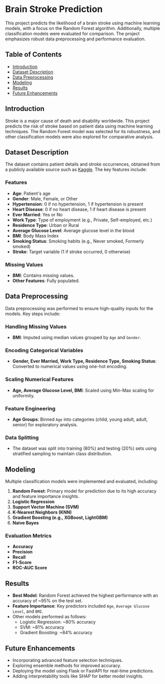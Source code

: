 # Brain Stroke Prediction

This project predicts the likelihood of a brain stroke using machine learning models, with a focus on the Random Forest algorithm. Additionally, multiple classification models were evaluated for comparison. The project emphasizes robust data preprocessing and performance evaluation.

## Table of Contents

- [Introduction](#introduction)
- [Dataset Description](#dataset-description)
- [Data Preprocessing](#data-preprocessing)
- [Modeling](#modeling)
- [Results](#results)
- [Future Enhancements](#future-enhancements)

## Introduction

Stroke is a major cause of death and disability worldwide. This project predicts the risk of stroke based on patient data using machine learning techniques. The Random Forest model was selected for its robustness, and other classification models were also explored for comparative analysis.

## Dataset Description

The dataset contains patient details and stroke occurrences, obtained from a publicly available source such as [Kaggle](https://www.kaggle.com/). The key features include:

### Features

- **Age**: Patient's age
- **Gender**: Male, Female, or Other
- **Hypertension**: 0 if no hypertension, 1 if hypertension is present
- **Heart Disease**: 0 if no heart disease, 1 if heart disease is present
- **Ever Married**: Yes or No
- **Work Type**: Type of employment (e.g., Private, Self-employed, etc.)
- **Residence Type**: Urban or Rural
- **Average Glucose Level**: Average glucose level in the blood
- **BMI**: Body Mass Index
- **Smoking Status**: Smoking habits (e.g., Never smoked, Formerly smoked)
- **Stroke**: Target variable (1 if stroke occurred, 0 otherwise)

### Missing Values

- **BMI**: Contains missing values.
- **Other Features**: Fully populated.

## Data Preprocessing

Data preprocessing was performed to ensure high-quality inputs for the models. Key steps include:

### Handling Missing Values

- **BMI**: Imputed using median values grouped by `Age` and `Gender`.

### Encoding Categorical Variables

- **Gender, Ever Married, Work Type, Residence Type, Smoking Status**: Converted to numerical values using one-hot encoding.

### Scaling Numerical Features

- **Age, Average Glucose Level, BMI**: Scaled using Min-Max scaling for uniformity.

### Feature Engineering

- **Age Groups**: Binned `Age` into categories (child, young adult, adult, senior) for exploratory analysis.

### Data Splitting

- The dataset was split into training (80%) and testing (20%) sets using stratified sampling to maintain class distribution.

## Modeling

Multiple classification models were implemented and evaluated, including:

1. **Random Forest**: Primary model for prediction due to its high accuracy and feature importance insights.
2. **Logistic Regression**
3. **Support Vector Machine (SVM)**
4. **K-Nearest Neighbors (KNN)**
5. **Gradient Boosting (e.g., XGBoost, LightGBM)**
6. **Naive Bayes**

### Evaluation Metrics

- **Accuracy**
- **Precision**
- **Recall**
- **F1-Score**
- **ROC-AUC Score**

## Results

- **Best Model**: Random Forest achieved the highest performance with an accuracy of \~95% on the test set.
- **Feature Importance**: Key predictors included `Age`, `Average Glucose Level`, and `BMI`.
- Other models performed as follows:
  - Logistic Regression: \~80% accuracy
  - SVM: \~81% accuracy
  - Gradient Boosting: \~84% accuracy


## Future Enhancements

- Incorporating advanced feature selection techniques.
- Exploring ensemble methods for improved accuracy.
- Deploying the model using Flask or FastAPI for real-time predictions.
- Adding interpretability tools like SHAP for better model insights.



